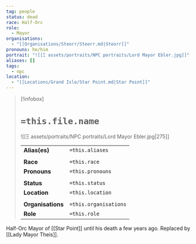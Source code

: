 ```yaml
---
tag: people
status: dead
race: Half-Orc
role:
  - Mayor
organisations:
  - "[[Organisations/Steorr/Steorr.md|Steorr]]"
pronouns: he/him
portrait: "![[Ξ assets/portraits/NPC portraits/Lord Mayor Ebler.jpg]]"
aliases: []
tags:
  - npc
location:
  - "[[Locations/Grand Isle/Star Point.md|Star Point]]"
---
```


> [!infobox] 
> 
> # `=this.file.name`
> ![[Ξ assets/portraits/NPC portraits/Lord Mayor Ebler.jpg|275]]
> 
> | | |
> | --- | --- |
> | **Alias(es)** | `=this.aliases` |
> | | | 
> | **Race** | `=this.race` |
> | **Pronouns** | `=this.pronouns` |
> | | | 
> | **Status** | `=this.status` | 
> | **Location** | `=this.location` |
> | | | 
> | **Organisations** | `=this.organisations` |
> | **Role** | `=this.role` |

Half-Orc Mayor of [[Star Point]] until his death a few years ago. Replaced by [[Lady Mayor Theis]].
